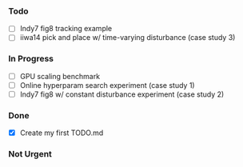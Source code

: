 ### Todo

- [ ] Indy7 fig8 tracking example
- [ ] iiwa14 pick and place w/ time-varying disturbance (case study 3)

### In Progress

- [ ] GPU scaling benchmark
- [ ] Online hyperparam search experiment (case study 1) 
- [ ] Indy7 fig8 w/ constant disturbance experiment (case study 2) 

### Done

- [x] Create my first TODO.md  

### Not Urgent
